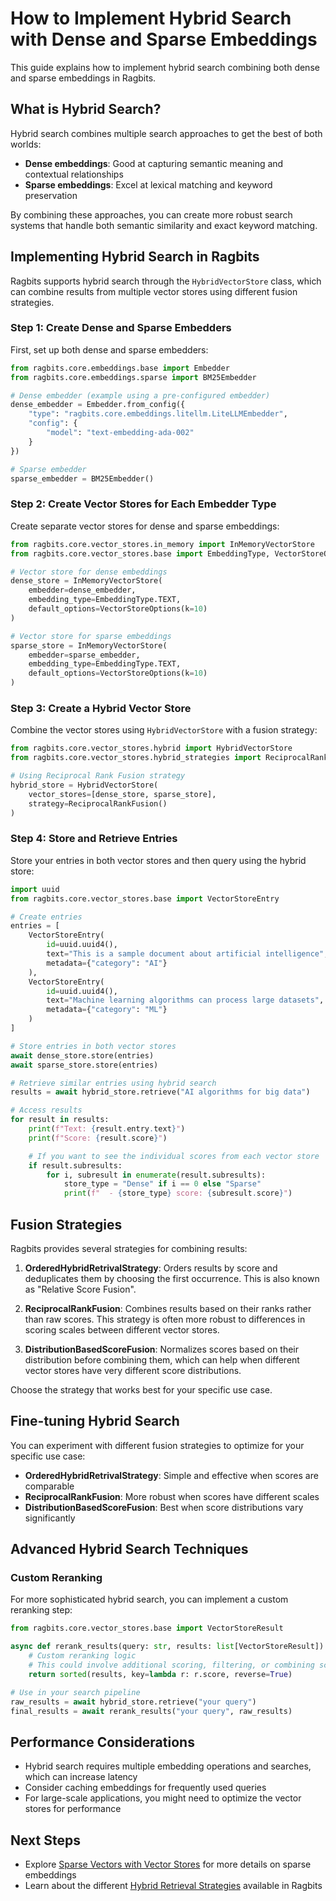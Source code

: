 # How to Implement Hybrid Search with Dense and Sparse Embeddings

This guide explains how to implement hybrid search combining both dense and sparse embeddings in Ragbits.

## What is Hybrid Search?

Hybrid search combines multiple search approaches to get the best of both worlds:

- **Dense embeddings**: Good at capturing semantic meaning and contextual relationships
- **Sparse embeddings**: Excel at lexical matching and keyword preservation

By combining these approaches, you can create more robust search systems that handle both semantic similarity and exact keyword matching.

## Implementing Hybrid Search in Ragbits

Ragbits supports hybrid search through the `HybridVectorStore` class, which can combine results from multiple vector stores using different fusion strategies.

### Step 1: Create Dense and Sparse Embedders

First, set up both dense and sparse embedders:

```python
from ragbits.core.embeddings.base import Embedder
from ragbits.core.embeddings.sparse import BM25Embedder

# Dense embedder (example using a pre-configured embedder)
dense_embedder = Embedder.from_config({
    "type": "ragbits.core.embeddings.litellm.LiteLLMEmbedder",
    "config": {
        "model": "text-embedding-ada-002"
    }
})

# Sparse embedder
sparse_embedder = BM25Embedder()
```

### Step 2: Create Vector Stores for Each Embedder Type

Create separate vector stores for dense and sparse embeddings:

```python
from ragbits.core.vector_stores.in_memory import InMemoryVectorStore
from ragbits.core.vector_stores.base import EmbeddingType, VectorStoreOptions

# Vector store for dense embeddings
dense_store = InMemoryVectorStore(
    embedder=dense_embedder,
    embedding_type=EmbeddingType.TEXT,
    default_options=VectorStoreOptions(k=10)
)

# Vector store for sparse embeddings
sparse_store = InMemoryVectorStore(
    embedder=sparse_embedder,
    embedding_type=EmbeddingType.TEXT,
    default_options=VectorStoreOptions(k=10)
)
```

### Step 3: Create a Hybrid Vector Store

Combine the vector stores using `HybridVectorStore` with a fusion strategy:

```python
from ragbits.core.vector_stores.hybrid import HybridVectorStore
from ragbits.core.vector_stores.hybrid_strategies import ReciprocalRankFusion

# Using Reciprocal Rank Fusion strategy
hybrid_store = HybridVectorStore(
    vector_stores=[dense_store, sparse_store],
    strategy=ReciprocalRankFusion()
)
```

### Step 4: Store and Retrieve Entries

Store your entries in both vector stores and then query using the hybrid store:

```python
import uuid
from ragbits.core.vector_stores.base import VectorStoreEntry

# Create entries
entries = [
    VectorStoreEntry(
        id=uuid.uuid4(),
        text="This is a sample document about artificial intelligence",
        metadata={"category": "AI"}
    ),
    VectorStoreEntry(
        id=uuid.uuid4(),
        text="Machine learning algorithms can process large datasets",
        metadata={"category": "ML"}
    )
]

# Store entries in both vector stores
await dense_store.store(entries)
await sparse_store.store(entries)

# Retrieve similar entries using hybrid search
results = await hybrid_store.retrieve("AI algorithms for big data")

# Access results
for result in results:
    print(f"Text: {result.entry.text}")
    print(f"Score: {result.score}")

    # If you want to see the individual scores from each vector store
    if result.subresults:
        for i, subresult in enumerate(result.subresults):
            store_type = "Dense" if i == 0 else "Sparse"
            print(f"  - {store_type} score: {subresult.score}")
```

## Fusion Strategies

Ragbits provides several strategies for combining results:

1. **OrderedHybridRetrivalStrategy**: Orders results by score and deduplicates them by choosing the first occurrence. This is also known as "Relative Score Fusion".

2. **ReciprocalRankFusion**: Combines results based on their ranks rather than raw scores. This strategy is often more robust to differences in scoring scales between different vector stores.

3. **DistributionBasedScoreFusion**: Normalizes scores based on their distribution before combining them, which can help when different vector stores have very different score distributions.

Choose the strategy that works best for your specific use case.

## Fine-tuning Hybrid Search

You can experiment with different fusion strategies to optimize for your specific use case:

- **OrderedHybridRetrivalStrategy**: Simple and effective when scores are comparable
- **ReciprocalRankFusion**: More robust when scores have different scales
- **DistributionBasedScoreFusion**: Best when score distributions vary significantly

## Advanced Hybrid Search Techniques

### Custom Reranking

For more sophisticated hybrid search, you can implement a custom reranking step:

```python
from ragbits.core.vector_stores.base import VectorStoreResult

async def rerank_results(query: str, results: list[VectorStoreResult]) -> list[VectorStoreResult]:
    # Custom reranking logic
    # This could involve additional scoring, filtering, or combining scores in a more complex way
    return sorted(results, key=lambda r: r.score, reverse=True)

# Use in your search pipeline
raw_results = await hybrid_store.retrieve("your query")
final_results = await rerank_results("your query", raw_results)
```

## Performance Considerations

- Hybrid search requires multiple embedding operations and searches, which can increase latency
- Consider caching embeddings for frequently used queries
- For large-scale applications, you might need to optimize the vector stores for performance

## Next Steps

- Explore [Sparse Vectors with Vector Stores](sparse-vectors-with-vector-stores.md) for more details on sparse embeddings
- Learn about the different [Hybrid Retrieval Strategies](https://github.com/deepsense-ai/ragbits/blob/main/packages/ragbits-core/src/ragbits/core/vector_stores/hybrid_strategies.py) available in Ragbits
